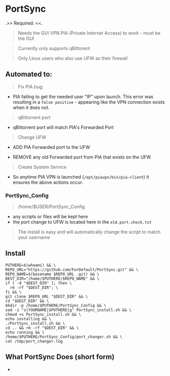# PortSync
.>> Required: <<.
>Needs the GUI VPN PIA (Private Internet Access) to work - must be the GUI

>Currently only supports qBittorent

>Only Linux users who also use UFW as their firewall

## Automated to:

>Fix PIA bug: 

- PIA failing to get the needed user "IP" upon launch. This error was resulting in a `false positive` - appearing like the VPN connection exists when it does not. 

>qBittorrent port 

- qBittorrent port will match PIA's Forwarded Port

>Change UFW

- ADD PIA Forwarded port to the UFW

- REMOVE any old Forwarded port from PIA that exists on the UFW

>Create System Service

- So anytime PIA VPN is launched (`/opt/piavpn/bin/pia-client`) it ensures the above actions occur. 

### PortSync_Config 
>/home/$USER/PortSync_Config

- any scripts or files will be kept here
- the port change to UFW is located here in the `old.port.check.txt`

> The install is easy and will automatically change the script to match your username

## Install
```
PUTHERE=$(whoami) && \
REPO_URL="https://github.com/ForDefault/PortSync.git" && \
REPO_NAME=$(basename $REPO_URL .git) && \
DEST_DIR="/home/$PUTHERE/$REPO_NAME" && \
if [ -d "$DEST_DIR" ]; then \
  rm -rf "$DEST_DIR"; \
fi && \
git clone $REPO_URL "$DEST_DIR" && \
cd "$DEST_DIR" && \
mkdir -p /home/$PUTHERE/PortSync_Config && \
sed -i "s|YOURNAME|$PUTHERE|g" PortSync_install.sh && \
chmod +x PortSync_install.sh && \
echo installing && \
./PortSync_install.sh && \
cd .. && rm -rf "$DEST_DIR" && \
echo running && \
/home/$PUTHERE/PortSync_Config/port_changer.sh && \
cat /tmp/port_changer.log
```

## What PortSync Does (short form)
- 
